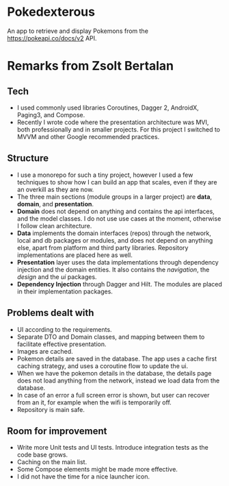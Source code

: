 # Pokedexterous

An app to retrieve and display Pokemons from the https://pokeapi.co/docs/v2 API.

# Remarks from Zsolt Bertalan

## Tech

* I used commonly used libraries Coroutines, Dagger 2, AndroidX, Paging3, and Compose.
* Recently I wrote code where the presentation architecture was MVI, both professionally and in smaller projects. For 
  this project I switched to MVVM and other Google recommended practices.

## Structure

* I use a monorepo for such a tiny project, however I used a few techniques to show how I can build an app that
  scales, even if they are an overkill as they are now.
* The three main sections (module groups in a larger project) are **data**, **domain**, and **presentation**.
* **Domain** does not depend on anything and contains the api interfaces, and the model classes. I do not use use 
  cases at the moment, otherwise I follow clean architecture.
* **Data** implements the domain interfaces (repos) through the network, local and db packages or modules, and does not
  depend on anything else, apart from platform and third party libraries. Repository implementations are placed here 
  as well.
* **Presentation** layer uses the data implementations through dependency injection and the domain entities. It also contains the *navigation*, the *design* and the *ui* packages. 
* **Dependency Injection** through Dagger and Hilt. The modules are placed in their implementation packages.

## Problems dealt with

* UI according to the requirements.
* Separate DTO and Domain classes, and mapping between them to facilitate effective presentation.
* Images are cached.
* Pokemon details are saved in the database. The app uses a cache first caching strategy, and uses a coroutine flow to 
  update the ui.
* When we have the pokemon details in the database, the details page does not load anything from the network, 
  instead we load data from the database.
* In case of an error a full screen error is shown, but user can recover from an it, for example when the wifi is 
  temporarily off.
* Repository is main safe.

## Room for improvement

* Write more Unit tests and UI tests. Introduce integration tests as the code base grows.
* Caching on the main list.
* Some Compose elements might be made more effective.
* I did not have the time for a nice launcher icon.
